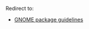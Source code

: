 Redirect to:

*   [GNOME package guidelines](/index.php/GNOME_package_guidelines "GNOME package guidelines")